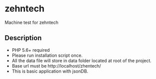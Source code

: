 # zehntech
Machine test for zehntech

Description
-----------
- PHP 5.6+ required
- Please run installation script once.
- All the data file will store in data folder located at root of the project.
- Base url must be http://localhost/zhentech/
- This is basic application with jsonDB.


